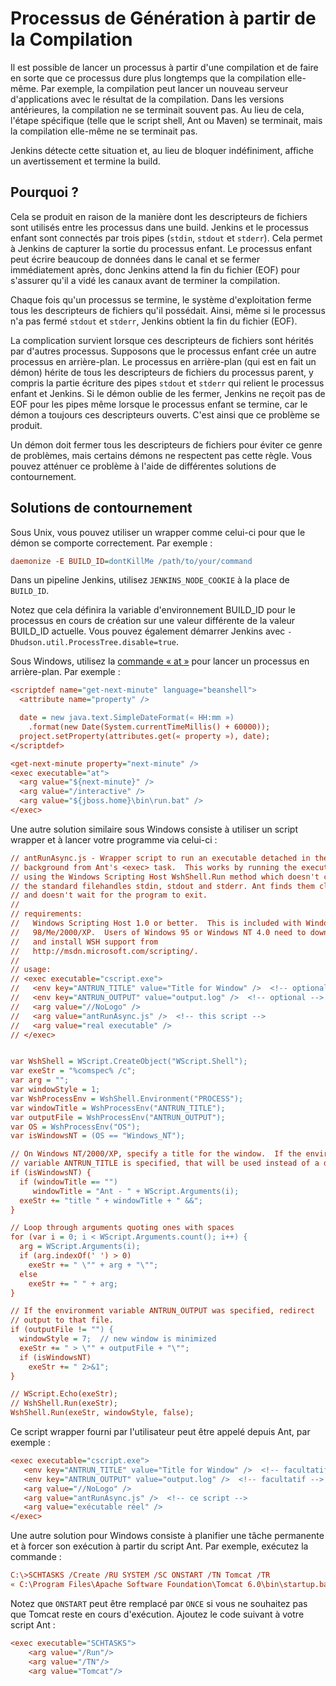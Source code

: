# Processus de Génération à partir de la Compilation

<div class="couleur-introduction">
Il est possible de lancer un processus à partir d'une compilation et de faire en sorte que ce processus dure plus longtemps que la compilation elle-même. Par exemple, la compilation peut lancer un nouveau serveur d'applications avec le résultat de la compilation. Dans les versions antérieures, la compilation ne se terminait souvent pas. Au lieu de cela, l'étape spécifique (telle que le script shell, Ant ou Maven) se terminait, mais la compilation elle-même ne se terminait pas.
</div>

Jenkins détecte cette situation et, au lieu de bloquer indéfiniment, affiche un avertissement et termine la build.

## Pourquoi ?

Cela se produit en raison de la manière dont les descripteurs de fichiers sont utilisés entre les processus dans une build. Jenkins et le processus enfant sont connectés par trois pipes (`stdin`, `stdout` et `stderr`). Cela permet à Jenkins de capturer la sortie du processus enfant. Le processus enfant peut écrire beaucoup de données dans le canal et se fermer immédiatement après, donc Jenkins attend la fin du fichier (EOF) pour s'assurer qu'il a vidé les canaux avant de terminer la compilation.

Chaque fois qu'un processus se termine, le système d'exploitation ferme tous les descripteurs de fichiers qu'il possédait. Ainsi, même si le processus n'a pas fermé `stdout` et `stderr`, Jenkins obtient la fin du fichier (EOF).

La complication survient lorsque ces descripteurs de fichiers sont hérités par d'autres processus. Supposons que le processus enfant crée un autre processus en arrière-plan. Le processus en arrière-plan (qui est en fait un démon) hérite de tous les descripteurs de fichiers du processus parent, y compris la partie écriture des pipes `stdout` et `stderr` qui relient le processus enfant et Jenkins. Si le démon oublie de les fermer, Jenkins ne reçoit pas de EOF pour les pipes même lorsque le processus enfant se termine, car le démon a toujours ces descripteurs ouverts. C'est ainsi que ce problème se produit.

Un démon doit fermer tous les descripteurs de fichiers pour éviter ce genre de problèmes, mais certains démons ne respectent pas cette règle. Vous pouvez atténuer ce problème à l'aide de différentes solutions de contournement.

## Solutions de contournement

Sous Unix, vous pouvez utiliser un wrapper comme celui-ci pour que le démon se comporte correctement. Par exemple :

``` cfg title="DAEMON"
daemonize -E BUILD_ID=dontKillMe /path/to/your/command
```

Dans un pipeline Jenkins, utilisez `JENKINS_NODE_COOKIE` à la place de `BUILD_ID`.

Notez que cela définira la variable d'environnement BUILD_ID pour le processus en cours de création sur une valeur différente de la valeur BUILD_ID actuelle. Vous pouvez également démarrer Jenkins avec `-Dhudson.util.ProcessTree.disable=true`.

Sous Windows, utilisez la [commande « at »](http://www.microsoft.com/resources/documentation/windows/xp/all/proddocs/en-us/ntcmds.mspx?mfr=true) pour lancer un processus en arrière-plan. Par exemple :

``` cfg
<scriptdef name="get-next-minute" language="beanshell">
  <attribute name="property" />

  date = new java.text.SimpleDateFormat(« HH:mm »)
    .format(new Date(System.currentTimeMillis() + 60000));
  project.setProperty(attributes.get(« property »), date);
</scriptdef>

<get-next-minute property="next-minute" />
<exec executable="at">
  <arg value="${next-minute}" />
  <arg value="/interactive" />
  <arg value="${jboss.home}\bin\run.bat" />
</exec>
```

Une autre solution similaire sous Windows consiste à utiliser un script wrapper et à lancer votre programme via celui-ci :

``` cfg
// antRunAsync.js - Wrapper script to run an executable detached in the
// background from Ant's <exec> task.  This works by running the executable
// using the Windows Scripting Host WshShell.Run method which doesn't copy
// the standard filehandles stdin, stdout and stderr. Ant finds them closed
// and doesn't wait for the program to exit.
//
// requirements:
//   Windows Scripting Host 1.0 or better.  This is included with Windows
//   98/Me/2000/XP.  Users of Windows 95 or Windows NT 4.0 need to download
//   and install WSH support from
//   http://msdn.microsoft.com/scripting/.
//
// usage:
// <exec executable="cscript.exe">
//   <env key="ANTRUN_TITLE" value="Title for Window" />  <!-- optional -->
//   <env key="ANTRUN_OUTPUT" value="output.log" />  <!-- optional -->
//   <arg value="//NoLogo" />
//   <arg value="antRunAsync.js" />  <!-- this script -->
//   <arg value="real executable" />
// </exec>


var WshShell = WScript.CreateObject("WScript.Shell");
var exeStr = "%comspec% /c";
var arg = "";
var windowStyle = 1;
var WshProcessEnv = WshShell.Environment("PROCESS");
var windowTitle = WshProcessEnv("ANTRUN_TITLE");
var outputFile = WshProcessEnv("ANTRUN_OUTPUT");
var OS = WshProcessEnv("OS");
var isWindowsNT = (OS == "Windows_NT");

// On Windows NT/2000/XP, specify a title for the window.  If the environment
// variable ANTRUN_TITLE is specified, that will be used instead of a default.
if (isWindowsNT) {
  if (windowTitle == "")
     windowTitle = "Ant - " + WScript.Arguments(i);
  exeStr += "title " + windowTitle + " &&";
}

// Loop through arguments quoting ones with spaces
for (var i = 0; i < WScript.Arguments.count(); i++) {
  arg = WScript.Arguments(i);
  if (arg.indexOf(' ') > 0)
    exeStr += " \"" + arg + "\"";
  else
    exeStr += " " + arg;
}

// If the environment variable ANTRUN_OUTPUT was specified, redirect
// output to that file.
if (outputFile != "") {
  windowStyle = 7;  // new window is minimized
  exeStr += " > \"" + outputFile + "\"";
  if (isWindowsNT)
    exeStr += " 2>&1";
}

// WScript.Echo(exeStr);
// WshShell.Run(exeStr);
WshShell.Run(exeStr, windowStyle, false);
```

Ce script wrapper fourni par l'utilisateur peut être appelé depuis Ant, par exemple :

```cfg
<exec executable="cscript.exe">
   <env key="ANTRUN_TITLE" value="Title for Window" />  <!-- facultatif -->
   <env key="ANTRUN_OUTPUT" value="output.log" />  <!-- facultatif -->
   <arg value="//NoLogo" />
   <arg value="antRunAsync.js" />  <!-- ce script -->
   <arg value="exécutable réel" />
</exec>
```

Une autre solution pour Windows consiste à planifier une tâche permanente et à forcer son exécution à partir du script Ant. Par exemple, exécutez la commande :

```cfg
C:\>SCHTASKS /Create /RU SYSTEM /SC ONSTART /TN Tomcat /TR
« C:\Program Files\Apache Software Foundation\Tomcat 6.0\bin\startup.bat »
```

Notez que `ONSTART` peut être remplacé par `ONCE` si vous ne souhaitez pas que Tomcat reste en cours d'exécution. Ajoutez le code suivant à votre script Ant :

``` cfg
<exec executable="SCHTASKS">
    <arg value="/Run"/>
    <arg value="/TN"/>
    <arg value="Tomcat"/>
```


